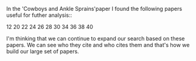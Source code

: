 
In the 'Cowboys and Ankle Sprains'paper I found the following papers useful for futher analysis::

12
20
22
24
26
28
30
34
36
38
40

I'm thinking that we can continue to expand our search based on these papers.
We can see who they cite and who cites them and that's how we build our large set of papers.

